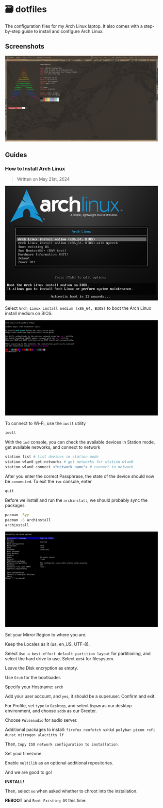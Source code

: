 # 🗃️ dotfiles

The configuration files for my Arch Linux laptop. It also comes with a step-by-step guide to install and configure Arch Linux.

## Screenshots

![image](/screenshots/screenshot.png)

## Guides

### How to Install Arch Linux

> Written on May 21st, 2024

![Arch Linux Install](/screenshots/arch_linux_install.png)

Select `Arch Linux install medium (x86_64, BIOS)` to boot the Arch Linux install medium on BIOS.

![root@archiso](/screenshots/root@archiso.png)

To connect to Wi-Fi, use the `iwctl` utility

```bash
iwctl
```

With the `iwd` console, you can check the available devices in Station mode, get available networks, and connect to network

```bash
station list # List devices in station mode
station wlan0 get-networks # get networks for station wlan0
station wlan0 connect <"network name"> # connect to network
```

After you enter the correct Passphrase, the state of the device should now be `connected`. To exit the `iwc` console, enter

```bash
quit
```

Before we install and run the `archinstall`, we should probably sync the packages

```bash
pacman -Syy
pacman -S archinstall
archinstall
```

![archinstall](/screenshots/archinstall.png)

Set your Mirror Region to where you are.

Keep the Locales as it (us, en_US, UTF-8).

Select `Use a best-effort default partition layout` for partitioning, and select the hard drive to use. Select `ext4` for filesystem.

Leave the Disk encryption as empty.

Use `Grub` for the bootloader.

Specify your Hostname: `arch`

Add your user account, and `yes`, it should be a superuser. Confirm and exit.

For Profile, set `type` to `Desktop`, and select `Bspwm` as our desktop environment, and choose `sddm` as our Greeter. 

Choose `Pulseaudio` for audio server.

Additional packages to install: `firefox neofetch sxhkd polybar picom rofi dunst nitrogen alacritty lf`

Then, `Copy ISO network configuration to installation`.

Set your timezone.

Enable `multilib` as an optional additional repositories.

And we are good to go! 

**INSTALL!**

Then, select `no` when asked whether to chroot into the installation.

**REBOOT** and `Boot Existing OS` this time.